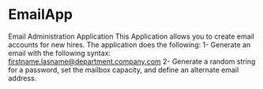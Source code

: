 # EmailApp
Email Administration Application
This Application allows you to create email accounts for new hires. 
The application does the following:
1- Generate an email with the following syntax: firstname.lasname@department.company.com
2- Generate a random string for a password, set the mailbox capacity, and define an alternate email address. 
